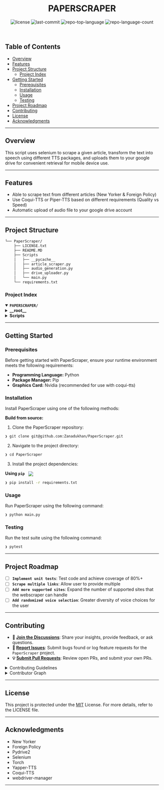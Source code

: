 
<p align="center"><h1 align="center">PAPERSCRAPER</h1></p>

<p align="center">
	<img src="https://img.shields.io/github/license/Zanadukhan/PaperScraper?style=default&logo=opensourceinitiative&logoColor=white&color=0080ff" alt="license">
	<img src="https://img.shields.io/github/last-commit/Zanadukhan/PaperScraper?style=default&logo=git&logoColor=white&color=0080ff" alt="last-commit">
	<img src="https://img.shields.io/github/languages/top/Zanadukhan/PaperScraper?style=default&color=0080ff" alt="repo-top-language">
	<img src="https://img.shields.io/github/languages/count/Zanadukhan/PaperScraper?style=default&color=0080ff" alt="repo-language-count">
</p>
<p align="center"><!-- default option, no dependency badges. -->
</p>
<p align="center">
	<!-- default option, no dependency badges. -->
</p>
<br>

##  Table of Contents

- [ Overview](#-overview)
- [ Features](#-features)
- [ Project Structure](#-project-structure)
  - [ Project Index](#-project-index)
- [ Getting Started](#-getting-started)
  - [ Prerequisites](#-prerequisites)
  - [ Installation](#-installation)
  - [ Usage](#-usage)
  - [ Testing](#-testing)
- [ Project Roadmap](#-project-roadmap)
- [ Contributing](#-contributing)
- [ License](#-license)
- [ Acknowledgments](#-acknowledgments)

---

##  Overview

This script uses selenium to scrape a given article, transform the text into speech using different TTS packages, and uploads them to your google drive for convenient retrieval for mobile device use.

---

##  Features

* Able to scrape text from different articles (New Yorker & Foreign Policy)
* Use Coqui-TTS or Piper-TTS based on different requirements (Quality vs Speed)
* Automatic upload of audio file to your google drive account

---

##  Project Structure

```sh
└── PaperScraper/
    ├── LICENSE.txt
    ├── README.MD
    ├── Scripts
    │   ├── __pycache__
    │   ├── article_scraper.py
    │   ├── audio_generation.py
    │   ├── drive_uploader.py
    │   └── main.py
    └── requirements.txt
```


###  Project Index
<details open>
	<summary><b><code>PAPERSCRAPER/</code></b></summary>
	<details> <!-- __root__ Submodule -->
		<summary><b>__root__</b></summary>
		<blockquote>
			<table>
			<tr>
				<td><b><a href='https://github.com/Zanadukhan/PaperScraper/blob/master/LICENSE.txt'>LICENSE.txt</a></b></td>
			</tr>
			<tr>
				<td><b><a href='https://github.com/Zanadukhan/PaperScraper/blob/master/requirements.txt'>requirements.txt</a></b></td>
			</tr>
			<tr>
				<td><b><a href='https://github.com/Zanadukhan/PaperScraper/blob/master/README.MD'>README.MD</a></b></td>
			</tr>
			</table>
		</blockquote>
	</details>
	<details> <!-- Scripts Submodule -->
		<summary><b>Scripts</b></summary>
		<blockquote>
			<table>
			<tr>
				<td><b><a href='https://github.com/Zanadukhan/PaperScraper/blob/master/Scripts/drive_uploader.py'>drive_uploader.py</a></b></td>
				<td>- Uploads files to Google Drive using the pydrive2 library, allowing users to efficiently manage their media content within a designated folder structure<br>- The script enables seamless file uploads, ensuring that files are properly organized and accessible across different devices<br>- It facilitates collaboration and data sharing by providing a centralized platform for storing and retrieving files.</td>
			</tr>
			<tr>
				<td><b><a href='https://github.com/Zanadukhan/PaperScraper/blob/master/Scripts/main.py'>main.py</a></b></td>
				<td>- Scrape articles from user input, extract title and text body, generate audio using TextToSpeech, and upload to drive with a custom title<br>- The script orchestrates the workflow by creating an ArticleScraper instance, retrieving article data, generating audio based on software choice, and uploading the file to Drive<br>- This process enables automated content creation and distribution within the project's architecture.</td>
			</tr>
			<tr>
				<td><b><a href='https://github.com/Zanadukhan/PaperScraper/blob/master/Scripts/audio_generation.py'>audio_generation.py</a></b></td>
				<td>- The main purpose of the `audio_generation.py` file is to provide a unified interface for converting text to speech using different TTS software, such as Piper and Coqui<br>- The class `TextToSpeech` allows users to specify the desired output format and language, enabling flexible audio generation across various platforms.</td><br>- Coqui-tts outputs higher quality audio but takes much longer (especially without the use of a GPU with CUDA) while Piper-tts is faster but is lower quality</td>
			</tr>
			<tr>
				<td><b><a href='https://github.com/Zanadukhan/PaperScraper/blob/master/Scripts/article_scraper.py'>article_scraper.py</a></b></td>
				<td>- Scrape article titles and text bodies from web pages using the provided script<br>- The ArticleScraper class initializes with a URL, sets up a Selenium WebDriver instance, and determines the organization identifier to apply specific scraping logic<br>- It extracts title and text body content while handling different organizations (newyorker and foreignpolicy) through CSS selectors and custom scraping logic.</td>
			</tr>
			</table>
		</blockquote>
	</details>
</details>

---
##  Getting Started

###  Prerequisites

Before getting started with PaperScraper, ensure your runtime environment meets the following requirements:

- **Programming Language:** Python
- **Package Manager:** Pip
- **Graphics Card:** Nvidia (recommended for use with coqui-tts)


###  Installation

Install PaperScraper using one of the following methods:

**Build from source:**

1. Clone the PaperScraper repository:
```sh
❯ git clone git@github.com:Zanadukhan/PaperScraper.git
```

2. Navigate to the project directory:
```sh
❯ cd PaperScraper
```

3. Install the project dependencies:


**Using `pip`** &nbsp; [<img align="center" src="https://img.shields.io/badge/Pip-3776AB.svg?style={badge_style}&logo=pypi&logoColor=white" />](https://pypi.org/project/pip/)

```sh
❯ pip install -r requirements.txt
```




###  Usage
Run PaperScraper using the following command:

```sh
❯ python main.py
```


###  Testing
Run the test suite using the following command:


```sh
❯ pytest
```


---
##  Project Roadmap

- [ ] **`Implement unit tests`**: Test code and achieve coverage of 80%+
- [ ] **`Scrape multiple links`**: Allow user to provide multiple
- [ ] **`Add more supported sites`**: Expand the number of supported sites that the webscraper can handle
- [ ] **`Add randomized voice selection`**: Greater diversity of voice choices for the user
---

##  Contributing

- **💬 [Join the Discussions](https://github.com/Zanadukhan/PaperScraper/discussions)**: Share your insights, provide feedback, or ask questions.
- **🐛 [Report Issues](https://github.com/Zanadukhan/PaperScraper/issues)**: Submit bugs found or log feature requests for the `PaperScraper` project.
- **💡 [Submit Pull Requests](https://github.com/Zanadukhan/PaperScraper/blob/main/CONTRIBUTING.md)**: Review open PRs, and submit your own PRs.

<details closed>
<summary>Contributing Guidelines</summary>

1. **Fork the Repository**: Start by forking the project repository to your github account.
2. **Clone Locally**: Clone the forked repository to your local machine using a git client.
   ```sh
   git clone git@github.com:Zanadukhan/PaperScraper.git
   ```
3. **Create a New Branch**: Always work on a new branch, giving it a descriptive name.
   ```sh
   git checkout -b new-feature-x
   ```
4. **Make Your Changes**: Develop and test your changes locally.
5. **Commit Your Changes**: Commit with a clear message describing your updates.
   ```sh
   git commit -m 'Implemented new feature x.'
   ```
6. **Push to github**: Push the changes to your forked repository.
   ```sh
   git push origin new-feature-x
   ```
7. **Submit a Pull Request**: Create a PR against the original project repository. Clearly describe the changes and their motivations.
8. **Review**: Once your PR is reviewed and approved, it will be merged into the main branch. Congratulations on your contribution!
</details>

<details closed>
<summary>Contributor Graph</summary>
<br>
<p align="left">
   <a href="https://github.com{/Zanadukhan/PaperScraper/}graphs/contributors">
      <img src="https://contrib.rocks/image?repo=Zanadukhan/PaperScraper">
   </a>
</p>
</details>

---

##  License

This project is protected under the [MIT](https://choosealicense.com/licenses/mit/) License. For more details, refer to the LICENSE file.

---

##  Acknowledgments

- New Yorker
- Foreign Policy
- Pydrive2
- Selenium
- Torch
- Yapper-TTS
- Coqui-TTS
- webdriver-manager

---
